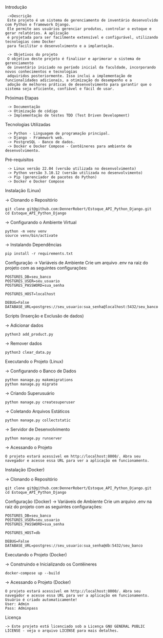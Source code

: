 Introdução
    
     ->Descrição
     Este projeto é um sistema de gerenciamento de inventário desenvolvido com Python e framework Django. 
     Ele permite aos usuários gerenciar produtos, controlar o estoque e gerar relatórios. A aplicação 
     é projetada para ser facilmente extensível e configurável, utilizando tecnologias como Docker
     para facilitar o desenvolvimento e a implantação.

     -> Objetivos do projeto
     O objetivo deste projeto é finalizar e aprimorar o sistema de gerenciamento
     de inventário iniciado no período inicial da faculdade, incorporando novos conhecimentos e tecnologias
     adquiridos posteriormente. Isso inclui a implementação de funcionalidades adicionais, a otimização do desempenho e a 
     adoção de melhores práticas de desenvolvimento para garantir que o sistema seja eficiente, confiável e fácil de usar.

Próximas Etapas

     -> Documentação
     -> Otimização de código
     -> Implementação de testes TDD (Test Driven Development)

Tecnologias Utilizadas

     -> Python - Linguagem de programação principal.
     -> Django - Framework web.
     -> PostgreSQL - Banco de dados.
     -> Docker e Docker Compose - Contêineres para ambiente de desenvolvimento.

Pré-requisitos

     -> Linux versão 22.04 (versão utilizada no desenvolvimento)
     -> Python versão 3.10.12 (versão utilizada no desenvolvimento)
     -> Pip (gerenciador de pacotes do Python)
     -> Docker e Docker Compose

Instalação (Linux)
     
  -> Clonando o Repositório
    
    git clone git@github.com:DennerRobert/Estoque_API_Python_Django.git
    cd Estoque_API_Python_Django

  -> Configurando o Ambiente Virtual
    
    python -m venv venv
    source venv/bin/activate

  -> Instalando Dependências
   
    pip install -r requirements.txt

Configuração
    -> Variáveis de Ambiente
    Crie um arquivo .env na raiz do projeto com as seguintes configurações:
    
    POSTGRES_DB=seu_banco
    POSTGRES_USER=seu_usuario
    POSTGRES_PASSWORD=sua_senha

    POSTGRES_HOST=localhost

    DEBUG=False
    DATABASE_URL=postgres://seu_usuario:sua_senha@localhost:5432/seu_banco

Scripts (Inserção e Exclusão de dados)
  
  -> Adicionar dados
      
    python3 add_product.py
  
  -> Remover dados
    
    python3 clear_data.py
  
Executando o Projeto (Linux)

  -> Configurando o Banco de Dados

    python manage.py makemigrations
    python manage.py migrate

  -> Criando Superusuário
    
    python manage.py createsuperuser

  -> Coletando Arquivos Estáticos
    
    python manage.py collectstatic

  -> Servidor de Desenvolvimento

    python manage.py runserver

  -> Acessando o Projeto

    O projeto estará acessível em http://localhost:8000/. Abra seu navegador e acesse essa URL para ver a aplicação em funcionamento.


Instalação (Docker)
     
  -> Clonando o Repositório
    
    git clone git@github.com:DennerRobert/Estoque_API_Python_Django.git
    cd Estoque_API_Python_Django

Configuração (Docker)
    -> Variáveis de Ambiente
    Crie um arquivo .env na raiz do projeto com as seguintes configurações:
    
    POSTGRES_DB=seu_banco
    POSTGRES_USER=seu_usuario
    POSTGRES_PASSWORD=sua_senha

    POSTGRES_HOST=db

    DEBUG=False
    DATABASE_URL=postgres://seu_usuario:sua_senha@db:5432/seu_banco
  
Executando o Projeto (Docker)

  -> Construindo e Inicializando os Contêineres

    docker-compose up --build

  -> Acessando o Projeto (Docker)

    O projeto estará acessível em http://localhost:8000/. Abra seu navegador e acesse essa URL para ver a aplicação em funcionamento.
    Usuário é criado automaticamente!
    User: Admin
    Pass: Adminpass

Licença

    -> Este projeto está licenciado sob a Licença GNU GENERAL PUBLIC LICENSE - veja o arquivo LICENSE para mais detalhes.


